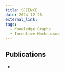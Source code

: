 ```yaml
---
title: SCIENCE
date: 2024-12-26
external_link: 
tags:
  - Knowledge Graphs
  - Incentive Mechanisms
---
```


## Publications

- 